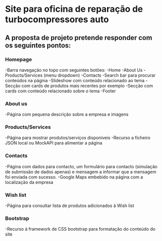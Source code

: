 # Site para oficina de reparação de turbocompressores auto
## A proposta de projeto pretende responder com os seguintes pontos:

### Homepage
-Barra navegação no topo com seguintes botões:
    -Home
    -About Us
    -Products/Services (menu dropdown)
    -Contacts
    -Search bar para procurar conteúdos na página
-Slideshow com conteúdo relacionado ao tema
-Secção com cards de produtos mais recentes por exemplo
-Secção com cards com conteúdo relacionado sobre o tema
-Footer

### About us
-Página com pequena descrição sobre a empresa e imagens

### Products/Services
-Página para mostrar produtos/serviços disponíveis
-Recurso a ficheiro JSON local ou MockAPI para alimentar a página

### Contacts
-Página com dados para contacto, um formulário para contacto (simulação de submissão de dados apenas) e mensagem a informar que a mensagem foi enviada com sucesso.
-Google Maps embebido na página com a localização da empresa

### Wish list
-Página para consultar lista de produtos adicionados à Wish list

### Bootstrap
-Recurso à framework de CSS bootstrap para formatação do conteúdo do site 
